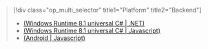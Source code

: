 > [!div class="op_multi_selector" title1="Platform" title2="Backend"]
> 
> * [(Windows Runtime 8.1 universal C# | .NET)](../articles/mobile-services/mobile-services-dotnet-backend-windows-universal-dotnet-upload-data-blob-storage.md)
> * [(Windows Runtime 8.1 universal C# | Javascript)](../articles/mobile-services/mobile-services-javascript-backend-windows-universal-dotnet-upload-data-blob-storage.md)
> * [(Android | Javascript)](../articles/mobile-services/mobile-services-android-upload-data-blob-storage.md)
> 
> 

